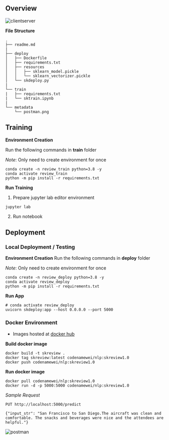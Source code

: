 ## Overview

![clientserver](https://user-images.githubusercontent.com/33477318/127261251-29aa6081-adc8-4344-a3c6-0802ce11b939.png)

**File Structure**
```
.
├── readme.md
|
├── deploy
│   ├── Dockerfile
│   ├── requirements.txt
│   ├── resources
│   │   ├── sklearn_model.pickle
│   │   └── sklearn_vectorizer.pickle
│   └── skdeploy.py
|
└── train
|   ├── requirements.txt
|   └── sktrain.ipynb
|
└── metadata
    └── postman.png
```

## Training

**Environment Creation**

Run the following commands in **train** folder

_Note_: Only need to create environment for once
```
conda create -n review_train python=3.8 -y
conda activate review_train
python -m pip install -r requirements.txt
```

**Run Training**
1. Prepare jupyter lab editor environment
```
jupyter lab
```

2. Run notebook

## Deployment

### Local Deployment / Testing

**Environment Creation**
Run the following commands in **deploy** folder

_Note_: Only need to create environment for once
```
conda create -n review_deploy python=3.8 -y
conda activate review_deploy
python -m pip install -r requirements.txt
```

**Run App**
```
# conda activate review_deploy
uvicorn skdeploy:app --host 0.0.0.0 --port 5000
```

### Docker Environment
- Images hosted at [docker hub](https://hub.docker.com/r/codenamewei/nlp/tags?page=1&ordering=last_updated)

**Build docker image**
```
docker build -t skreview .
docker tag skreview:latest codenamewei/nlp:skreview1.0
docker push codenamewei/nlp:skreview1.0
```

**Run docker image**
```        
docker pull codenamewei/nlp:skreview1.0
docker run -d -p 5000:5000 codenamewei/nlp:skreview1.0
```

_Sample Request_
```
PUT http://localhost:5000/predict

{"input_str": "San Francisco to San Diego.The aircraft was clean and comfortable. The snacks and beverages were nice and the attendees are helpful."}
```

![postman](https://user-images.githubusercontent.com/33477318/127261255-ab51be67-05d1-4e0c-8acf-f5cd779910e5.png)
